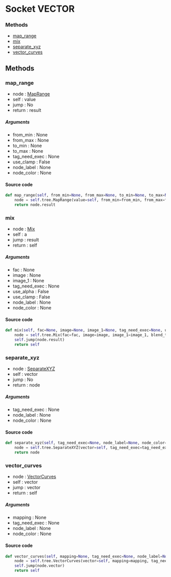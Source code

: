 # Socket VECTOR


### Methods

- [map_range](#map_range)
- [mix](#mix)
- [separate_xyz](#separate_xyz)
- [vector_curves](#vector_curves)

## Methods

### map_range


- node : [MapRange](/docs/Compositor/MapRange.md)
- self : value
- jump : No
- return : result

##### Arguments

- from_min : None
- from_max : None
- to_min : None
- to_max : None
- tag_need_exec : None
- use_clamp : False
- node_label : None
- node_color : None

#### Source code

``` python
def map_range(self, from_min=None, from_max=None, to_min=None, to_max=None, tag_need_exec=None, use_clamp=False, node_label=None, node_color=None, **kwargs):
    node = self.tree.MapRange(value=self, from_min=from_min, from_max=from_max, to_min=to_min, to_max=to_max, tag_need_exec=tag_need_exec, use_clamp=use_clamp, node_label=node_label, node_color=node_color, **kwargs)
    return node.result
```
### mix


- node : [Mix](/docs/Compositor/Mix.md)
- self : a
- jump : result
- return : self

##### Arguments

- fac : None
- image : None
- image_1 : None
- tag_need_exec : None
- use_alpha : False
- use_clamp : False
- node_label : None
- node_color : None

#### Source code

``` python
def mix(self, fac=None, image=None, image_1=None, tag_need_exec=None, use_alpha=False, use_clamp=False, node_label=None, node_color=None, **kwargs):
    node = self.tree.Mix(fac=fac, image=image, image_1=image_1, blend_type='MIX', tag_need_exec=tag_need_exec, use_alpha=use_alpha, use_clamp=use_clamp, node_label=node_label, node_color=node_color, **kwargs)
    self.jump(node.result)
    return self
```
### separate_xyz


- node : [SeparateXYZ](/docs/Compositor/SeparateXYZ.md)
- self : vector
- jump : No
- return : node

##### Arguments

- tag_need_exec : None
- node_label : None
- node_color : None

#### Source code

``` python
def separate_xyz(self, tag_need_exec=None, node_label=None, node_color=None, **kwargs):
    node = self.tree.SeparateXYZ(vector=self, tag_need_exec=tag_need_exec, node_label=node_label, node_color=node_color, **kwargs)
    return node
```
### vector_curves


- node : [VectorCurves](/docs/Compositor/VectorCurves.md)
- self : vector
- jump : vector
- return : self

##### Arguments

- mapping : None
- tag_need_exec : None
- node_label : None
- node_color : None

#### Source code

``` python
def vector_curves(self, mapping=None, tag_need_exec=None, node_label=None, node_color=None, **kwargs):
    node = self.tree.VectorCurves(vector=self, mapping=mapping, tag_need_exec=tag_need_exec, node_label=node_label, node_color=node_color, **kwargs)
    self.jump(node.vector)
    return self
```
